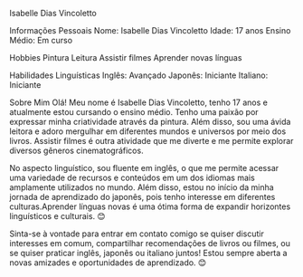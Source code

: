 Isabelle Dias Vincoletto

Informações Pessoais
Nome: Isabelle Dias Vincoletto
Idade: 17 anos
Ensino Médio: Em curso

Hobbies
Pintura
Leitura
Assistir filmes
Aprender novas línguas

Habilidades Linguísticas
Inglês: Avançado
Japonês: Iniciante
Italiano: Iniciante

Sobre Mim
Olá! Meu nome é Isabelle Dias Vincoletto, tenho 17 anos e atualmente estou cursando o ensino médio. Tenho uma paixão por expressar minha criatividade através da pintura. Além disso, sou uma ávida leitora e adoro mergulhar em diferentes mundos e universos por meio dos livros. Assistir filmes é outra atividade que me diverte e me permite explorar diversos gêneros cinematográficos.

No aspecto linguístico, sou fluente em inglês, o que me permite acessar uma variedade de recursos e conteúdos em um dos idiomas mais amplamente utilizados no mundo. Além disso, estou no início da minha jornada de aprendizado do japonês, pois tenho interesse em diferentes culturas.Aprender línguas novas é uma ótima forma de expandir horizontes linguísticos e culturais. 😊

Sinta-se à vontade para entrar em contato comigo se quiser discutir interesses em comum, compartilhar recomendações de livros ou filmes, ou se quiser praticar inglês, japonês ou italiano juntos! Estou sempre aberta a novas amizades e oportunidades de aprendizado. 😊